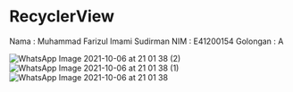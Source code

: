 # RecyclerView
 Nama : Muhammad Farizul Imami Sudirman
 NIM : E41200154
 Golongan : A
 
![WhatsApp Image 2021-10-06 at 21 01 38 (2)](https://user-images.githubusercontent.com/80681007/136218215-eeeeb05e-dd0d-4370-b72f-f3eb1430a206.jpeg)
![WhatsApp Image 2021-10-06 at 21 01 38 (1)](https://user-images.githubusercontent.com/80681007/136218229-3becf5d1-5d9f-4767-88df-54335462c4d6.jpeg)
![WhatsApp Image 2021-10-06 at 21 01 38](https://user-images.githubusercontent.com/80681007/136218234-2c7f9a29-7dce-4834-8fe5-e68491cdf4a1.jpeg)
